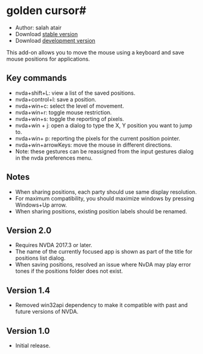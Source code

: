 # golden cursor#

* Author: salah atair
* Download [stable version][1]
* Download [development version][2]

This add-on allows you to move the mouse using a keyboard and save mouse positions for applications.

## Key commands

* nvda+shift+L: view a list of the saved positions.
* nvda+control+l: save a position.
* nvda+win+c: select the level of movement.
* nvda+win+r: toggle mouse restriction.
* nvda+win+s: toggle the reporting of pixels.
* nvda+win + j: open a dialog to type the X, Y position you want to jump to.
* nvda+win+ p: reporting the pixels for the current position pointer.
* nvda+win+arrowKeys: move the mouse in different directions.
* Note: these gestures can be reassigned from the input gestures dialog in the nvda preferences menu.

## Notes

* When sharing positions, each party should use same display resolution.
* For maximum compatibility, you should maximize windows by pressing Windows+Up arrow.
* When sharing positions, existing position labels should be renamed.

## Version 2.0

* Requires NVDA 2017.3 or later.
* The name of the currently focused app is shown as part of the title for positions list dialog.
* When saving positions, resolved an issue where NvDA may play error tones if the positions folder does not exist.

## Version 1.4

* Removed win32api dependency to make it compatible with past and future versions of NVDA.

## Version 1.0

* Initial release.

[1]: https://addons.nvda-project.org/files/get.php?file=gc

[2]: https://addons.nvda-project.org/files/get.php?file=gc-dev
